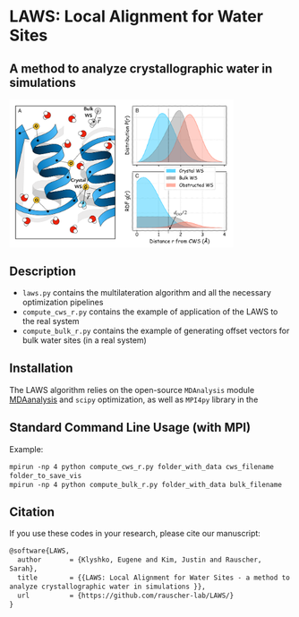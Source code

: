 # LAWS: Local Alignment for Water Sites
## A method to analyze crystallographic water in simulations 

<img align ="center" src="Fig2.png" width="400">

## Description
- `laws.py` contains the multilateration algorithm and all the necessary optimization pipelines
- `compute_cws_r.py` contains the example of application of the LAWS to the real system
- `compute_bulk_r.py` contains the example of generating offset vectors for bulk water sites (in a real system)


## Installation

The LAWS algorithm relies on the open-source `MDAnalysis` module [MDAanalysis](https://github.com/open-mmlab/mmdetection) and `scipy` optimization, as well as `MPI4py` library in the 


## Standard Command Line Usage (with MPI)

Example:
```
mpirun -np 4 python compute_cws_r.py folder_with_data cws_filename folder_to_save_vis
mpirun -np 4 python compute_bulk_r.py folder_with_data bulk_filename
```


## Citation
If you use these codes in your research, please cite our manuscript:

```
@software{LAWS,
  author       = {Klyshko, Eugene and Kim, Justin and Rauscher, Sarah},
  title        = {{LAWS: Local Alignment for Water Sites - a method to analyze crystallographic water in simulations }},
  url          = {https://github.com/rauscher-lab/LAWS/}
}
```
